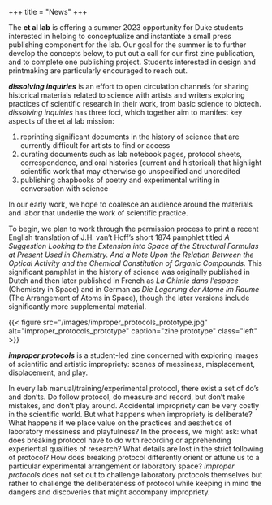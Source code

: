 +++
title = "News"
+++

The **et al lab** is offering a summer 2023 opportunity for Duke students interested in helping to conceptualize and instantiate a small press publishing component for the lab. Our goal for the summer is to further develop the concepts below, to put out a call for our first zine publication, and to complete one publishing project. Students interested in design and printmaking are particularly encouraged to reach out.


***dissolving inquiries*** is an effort to open circulation channels for sharing historical materials related to science with artists and writers exploring practices of scientific research in their work, from basic science to biotech. *dissolving inquiries* has three foci, which together aim to manifest key aspects of the et al lab mission:

1. reprinting significant documents in the history of science that are currently difficult for artists to find or access 
2. curating documents such as lab notebook pages, protocol sheets, correspondence, and oral histories (current and historical) that highlight scientific work that may otherwise go unspecified and uncredited 
3. publishing chapbooks of poetry and experimental writing in conversation with science

In our early work, we hope to coalesce an audience around the materials and labor that underlie the work of scientific practice. 

To begin, we plan to work through the permission process to print a recent English translation of J.H. van’t Hoff’s short 1874 pamphlet titled _A Suggestion Looking to the Extension into Space of the Structural Formulas at Present Used in Chemistry. And a Note Upon the Relation Between the Optical Activity and the Chemical Constitution of Organic Compounds._ This significant pamphlet in the history of science was originally published in Dutch and then later published in French as _La Chimie dans l’espace_ (Chemistry in Space) and in German as _Die Lagerung der Atome im Raume_ (The Arrangement of Atoms in Space), though the later versions include significantly more supplemental material.


{{< figure src="/images/improper_protocols_prototype.jpg" alt="improper_protocols_prototype" caption="zine prototype" class="left" >}}

***improper protocols*** is a student-led zine concerned with exploring images of scientific and artistic impropriety: scenes of messiness, misplacement, displacement, and play.

In every lab manual/training/experimental protocol, there exist a set of do’s and don’ts. Do follow protocol, do measure and record, but don’t make mistakes, and don’t play around. Accidental impropriety can be very costly in the scientific world. But what happens when impropriety is deliberate? What happens if we place value on the practices and aesthetics of laboratory messiness and playfulness? In the process, we might ask: what does breaking protocol have to do with recording or apprehending experiential qualities of research? What details are lost in the strict following of protocol? How does breaking protocol differently orient or attune us to a particular experimental arrangement or laboratory space? *improper protocols* does not set out to challenge laboratory protocols themselves but rather to challenge the deliberateness of protocol while keeping in mind the dangers and discoveries that might accompany impropriety.
